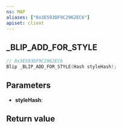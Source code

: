 ```yaml
---
ns: MAP
aliases: ["0x3E593DF9C2962EC6"]
apiset: client
---
```

## _BLIP_ADD_FOR_STYLE

```c
// 0x3E593DF9C2962EC6
Blip _BLIP_ADD_FOR_STYLE(Hash styleHash);
```


## Parameters
* **styleHash**:

## Return value

